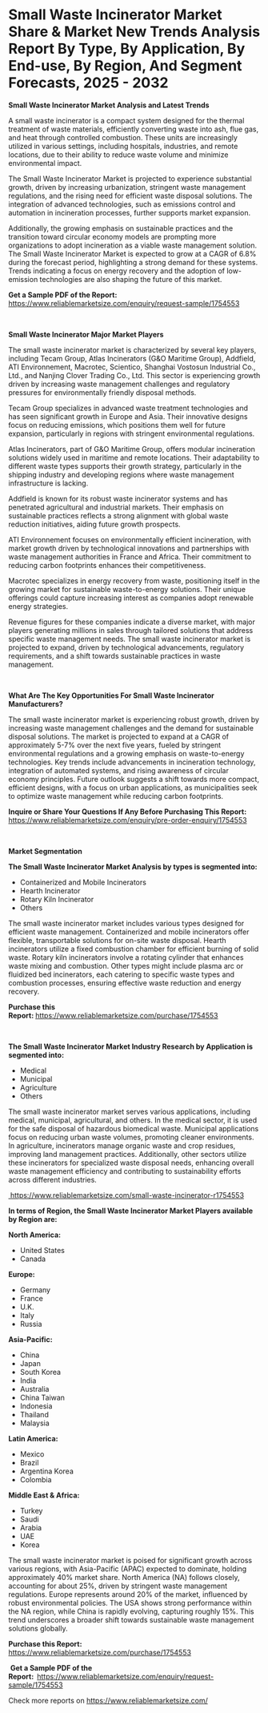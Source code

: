 <p><h1>Small Waste Incinerator Market Share & Market New Trends Analysis Report By Type, By Application, By End-use, By Region, And Segment Forecasts, 2025 - 2032</h1></p><p><strong>Small Waste Incinerator Market Analysis and Latest Trends</strong></p>
<p><p>A small waste incinerator is a compact system designed for the thermal treatment of waste materials, efficiently converting waste into ash, flue gas, and heat through controlled combustion. These units are increasingly utilized in various settings, including hospitals, industries, and remote locations, due to their ability to reduce waste volume and minimize environmental impact.</p><p>The Small Waste Incinerator Market is projected to experience substantial growth, driven by increasing urbanization, stringent waste management regulations, and the rising need for efficient waste disposal solutions. The integration of advanced technologies, such as emissions control and automation in incineration processes, further supports market expansion.</p><p>Additionally, the growing emphasis on sustainable practices and the transition toward circular economy models are prompting more organizations to adopt incineration as a viable waste management solution. The Small Waste Incinerator Market is expected to grow at a CAGR of 6.8% during the forecast period, highlighting a strong demand for these systems. Trends indicating a focus on energy recovery and the adoption of low-emission technologies are also shaping the future of this market.</p></p>
<p><strong>Get a Sample PDF of the Report:&nbsp;</strong> <a href="https://www.reliablemarketsize.com/enquiry/request-sample/1754553?utm_campaign=2281&utm_medium=2&utm_source=Github&utm_content=ia&utm_term=10042025&utm_id=small-waste-incinerator">https://www.reliablemarketsize.com/enquiry/request-sample/1754553</a></p>
<p>&nbsp;</p>
<p><strong>Small Waste Incinerator Major Market Players</strong></p>
<p><p>The small waste incinerator market is characterized by several key players, including Tecam Group, Atlas Incinerators (G&O Maritime Group), Addfield, ATI Environnement, Macrotec, Scientico, Shanghai Vostosun Industrial Co., Ltd., and Nanjing Clover Trading Co., Ltd. This sector is experiencing growth driven by increasing waste management challenges and regulatory pressures for environmentally friendly disposal methods.</p><p>Tecam Group specializes in advanced waste treatment technologies and has seen significant growth in Europe and Asia. Their innovative designs focus on reducing emissions, which positions them well for future expansion, particularly in regions with stringent environmental regulations.</p><p>Atlas Incinerators, part of G&O Maritime Group, offers modular incineration solutions widely used in maritime and remote locations. Their adaptability to different waste types supports their growth strategy, particularly in the shipping industry and developing regions where waste management infrastructure is lacking.</p><p>Addfield is known for its robust waste incinerator systems and has penetrated agricultural and industrial markets. Their emphasis on sustainable practices reflects a strong alignment with global waste reduction initiatives, aiding future growth prospects.</p><p>ATI Environnement focuses on environmentally efficient incineration, with market growth driven by technological innovations and partnerships with waste management authorities in France and Africa. Their commitment to reducing carbon footprints enhances their competitiveness.</p><p>Macrotec specializes in energy recovery from waste, positioning itself in the growing market for sustainable waste-to-energy solutions. Their unique offerings could capture increasing interest as companies adopt renewable energy strategies.</p><p>Revenue figures for these companies indicate a diverse market, with major players generating millions in sales through tailored solutions that address specific waste management needs. The small waste incinerator market is projected to expand, driven by technological advancements, regulatory requirements, and a shift towards sustainable practices in waste management.</p></p>
<p>&nbsp;</p>
<p><strong>What Are The Key Opportunities For Small Waste Incinerator Manufacturers?</strong></p>
<p><p>The small waste incinerator market is experiencing robust growth, driven by increasing waste management challenges and the demand for sustainable disposal solutions. The market is projected to expand at a CAGR of approximately 5-7% over the next five years, fueled by stringent environmental regulations and a growing emphasis on waste-to-energy technologies. Key trends include advancements in incineration technology, integration of automated systems, and rising awareness of circular economy principles. Future outlook suggests a shift towards more compact, efficient designs, with a focus on urban applications, as municipalities seek to optimize waste management while reducing carbon footprints.</p></p>
<p><strong>Inquire or Share Your Questions If Any Before Purchasing This Report:</strong> <a href="https://www.reliablemarketsize.com/enquiry/pre-order-enquiry/1754553?utm_campaign=2281&utm_medium=2&utm_source=Github&utm_content=ia&utm_term=10042025&utm_id=small-waste-incinerator">https://www.reliablemarketsize.com/enquiry/pre-order-enquiry/1754553</a></p>
<p>&nbsp;</p>
<p><strong>Market Segmentation</strong></p>
<p><strong>The Small Waste Incinerator Market Analysis by types is segmented into:</strong></p>
<p><ul><li>Containerized and Mobile Incinerators</li><li>Hearth Incinerator</li><li>Rotary Kiln Incinerator</li><li>Others</li></ul></p>
<p><p>The small waste incinerator market includes various types designed for efficient waste management. Containerized and mobile incinerators offer flexible, transportable solutions for on-site waste disposal. Hearth incinerators utilize a fixed combustion chamber for efficient burning of solid waste. Rotary kiln incinerators involve a rotating cylinder that enhances waste mixing and combustion. Other types might include plasma arc or fluidized bed incinerators, each catering to specific waste types and combustion processes, ensuring effective waste reduction and energy recovery.</p></p>
<p><strong>Purchase this Report:&nbsp;</strong><a href="https://www.reliablemarketsize.com/purchase/1754553?utm_campaign=2281&utm_medium=2&utm_source=Github&utm_content=ia&utm_term=10042025&utm_id=small-waste-incinerator">https://www.reliablemarketsize.com/purchase/1754553</a></p>
<p>&nbsp;</p>
<p><strong>The Small Waste Incinerator Market Industry Research by Application is segmented into:</strong></p>
<p><ul><li>Medical</li><li>Municipal</li><li>Agriculture</li><li>Others</li></ul></p>
<p><p>The small waste incinerator market serves various applications, including medical, municipal, agricultural, and others. In the medical sector, it is used for the safe disposal of hazardous biomedical waste. Municipal applications focus on reducing urban waste volumes, promoting cleaner environments. In agriculture, incinerators manage organic waste and crop residues, improving land management practices. Additionally, other sectors utilize these incinerators for specialized waste disposal needs, enhancing overall waste management efficiency and contributing to sustainability efforts across different industries.</p></p>
<p><a href="https://www.reliablemarketsize.com/small-waste-incinerator-r1754553?utm_campaign=2281&utm_medium=2&utm_source=Github&utm_content=ia&utm_term=10042025&utm_id=small-waste-incinerator">&nbsp;https://www.reliablemarketsize.com/small-waste-incinerator-r1754553</a></p>
<p><strong>In terms of Region, the Small Waste Incinerator Market Players available by Region are:</strong></p>
<p>
    <p> <strong> North America: </strong>
        <ul>
            <li>United States</li>
            <li>Canada</li>
        </ul>
        </p> 
    <p> <strong> Europe: </strong>
        <ul>
            <li>Germany</li>
            <li>France</li>
            <li>U.K.</li>
            <li>Italy</li>
            <li>Russia</li>
        </ul>
        </p> 
    <p> <strong> Asia-Pacific: </strong>
        <ul>
            <li>China</li>
            <li>Japan</li>
            <li>South Korea</li>
            <li>India</li>
            <li>Australia</li>
            <li>China Taiwan</li>
            <li>Indonesia</li>
            <li>Thailand</li>
            <li>Malaysia</li>
        </ul>
        </p> 
    <p> <strong> Latin America: </strong>
        <ul>
            <li>Mexico</li>
            <li>Brazil</li>
            <li>Argentina Korea</li>
            <li>Colombia</li>
        </ul>
        </p> 
    <p> <strong> Middle East & Africa: </strong>
        <ul>
            <li>Turkey</li>
            <li>Saudi</li>
            <li>Arabia</li>
            <li>UAE</li>
            <li>Korea</li>
        </ul>
    </p>
    </p>
<p><p>The small waste incinerator market is poised for significant growth across various regions, with Asia-Pacific (APAC) expected to dominate, holding approximately 40% market share. North America (NA) follows closely, accounting for about 25%, driven by stringent waste management regulations. Europe represents around 20% of the market, influenced by robust environmental policies. The USA shows strong performance within the NA region, while China is rapidly evolving, capturing roughly 15%. This trend underscores a broader shift towards sustainable waste management solutions globally.</p></p>
<p><strong>Purchase this Report: </strong><a href="https://www.reliablemarketsize.com/purchase/1754553?utm_campaign=2281&utm_medium=2&utm_source=Github&utm_content=ia&utm_term=10042025&utm_id=small-waste-incinerator">https://www.reliablemarketsize.com/purchase/1754553</a></p>
<p>&nbsp;<strong>Get a Sample PDF of the Report:&nbsp;&nbsp;</strong><a href="https://www.reliablemarketsize.com/enquiry/request-sample/1754553?utm_campaign=2281&utm_medium=2&utm_source=Github&utm_content=ia&utm_term=10042025&utm_id=small-waste-incinerator">https://www.reliablemarketsize.com/enquiry/request-sample/1754553</a></p>
<p><strong></strong></p>
<p>Check more reports on <a href="https://www.reliablemarketsize.com/?utm_campaign=2281&utm_medium=2&utm_source=Github&utm_content=ia&utm_term=10042025&utm_id=small-waste-incinerator">https://www.reliablemarketsize.com/</a></p>